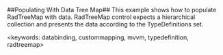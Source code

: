 ##Populating With Data Tree Map##
This example shows how to populate RadTreeMap with data. RadTreeMap control expects a hierarchical collection and presents the data according to the TypeDefinitions set.

<keywords: databinding, custommapping, mvvm, typedefinition, radtreemap>